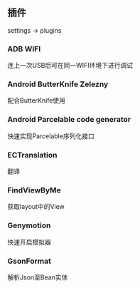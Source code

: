 ## 插件

settings -> plugins

### ADB WIFI

连上一次USB后可在同一WIFI环境下进行调试

### Android ButterKnife Zelezny

配合ButterKnife使用

### Android Parcelable code generator

快速实现Parcelable序列化接口

### ECTranslation

翻译

### FindViewByMe

获取layout中的View

### Genymotion

快速开启模拟器

### GsonFormat

解析Json至Bean实体
